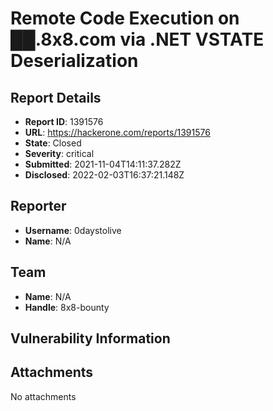 # Remote Code Execution on ██.8x8.com via .NET VSTATE Deserialization

## Report Details
- **Report ID**: 1391576
- **URL**: https://hackerone.com/reports/1391576
- **State**: Closed
- **Severity**: critical
- **Submitted**: 2021-11-04T14:11:37.282Z
- **Disclosed**: 2022-02-03T16:37:21.148Z

## Reporter
- **Username**: 0daystolive
- **Name**: N/A

## Team
- **Name**: N/A
- **Handle**: 8x8-bounty

## Vulnerability Information


## Attachments
No attachments
